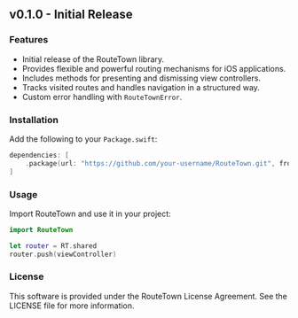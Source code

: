 ## v0.1.0 - Initial Release

### Features
- Initial release of the RouteTown library.
- Provides flexible and powerful routing mechanisms for iOS applications.
- Includes methods for presenting and dismissing view controllers.
- Tracks visited routes and handles navigation in a structured way.
- Custom error handling with `RouteTownError`.

### Installation
Add the following to your `Package.swift`:

```swift
dependencies: [
    .package(url: "https://github.com/your-username/RouteTown.git", from: "0.1.0")
]
```

### Usage
Import RouteTown and use it in your project:

```swift
import RouteTown

let router = RT.shared
router.push(viewController)
```

### License
This software is provided under the RouteTown License Agreement. See the LICENSE file for more information.
